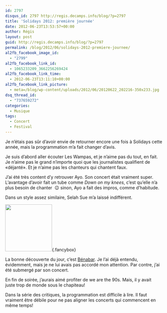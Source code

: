```yaml
---
id: 2797
disqus_id: 2797 http://regis.decamps.info/blog/?p=2797
title: 'Solidays 2012: première journée'
date: 2012-06-23T13:53:57+00:00
author: Régis
layout: post
guid: http://regis.decamps.info/blog/?p=2797
permalink: /blog/2012/06/solidays-2012-premiere-journee/
al2fb_facebook_image_id:
  - "2799"
al2fb_facebook_link_id:
  - 1065233209_3662256269424
al2fb_facebook_link_time:
  - 2012-06-23T13:11:10+00:00
al2fb_facebook_link_picture:
  - meta=/blog/wp-content/uploads/2012/06/20120622_202216-350x233.jpg
dsq_thread_id:
  - "737659272"
categories:
  - Musique
tags:
  - Concert
  - Festival
---
```

Je n’étais pas sûr d’avoir envie de retourner encore une fois à Solidays cette année, mais la programmation m’a fait changer d’avis.

<!--more-->

Je suis d’abord aller écouter Les Wampas, et je n’aime pas du tout, en fait. Je n’aime pas le grand n’importe quoi que les journalistes qualifient de «déjanté». Et je n’aime pas les chanteurs qui chantent faux.

J’ai été très content d’y retrouver Ayo. Son concert était vraiment super. L’avantage d’avoir fait un tube comme _Down on my knees_, c’est qu’elle n’a plus besoin de chanter  😉 sinon, Ayo a fait des impros, comme d’habitude.

Dans un style assez similaire, Selah Sue m’a laissé indifférent.

[<img src="/blog/wp-content/uploads/2012/06/20120622_202216-150x150.jpg" alt="" title="Bénabar à Solidays 2012" width="150" height="150" class="alignleft size-thumbnail wp-image-2799" srcset="/blog/wp-content/uploads/2012/06/20120622_202216-150x150.jpg 150w, /blog/wp-content/uploads/2012/06/20120622_202216-100x100.jpg 100w" sizes="(max-width: 150px) 100vw, 150px" />](/blog/wp-content/uploads/2012/06/20120622_202216.jpg){.fancybox}

La bonne découverte du jour, c’est [Bénabar](http://www.lastfm.fr/music/B%C3%A9nabar "Bénabar sur Last.fm"). Je l’ai déjà entendu, évidemment, mais je ne lui avais pas accordé mon attention. Par contre, j’ai été submergé par son concert.

En fin de soirée, j’aurais aimé profiter de we are the 90s. Mais, il y avait juste trop de monde sous le chapiteau!

Dans la série des critiques, la programmation est difficile à lire. Il faut vraiment être débile pour ne pas aligner les concerts qui commencent en même temps!
